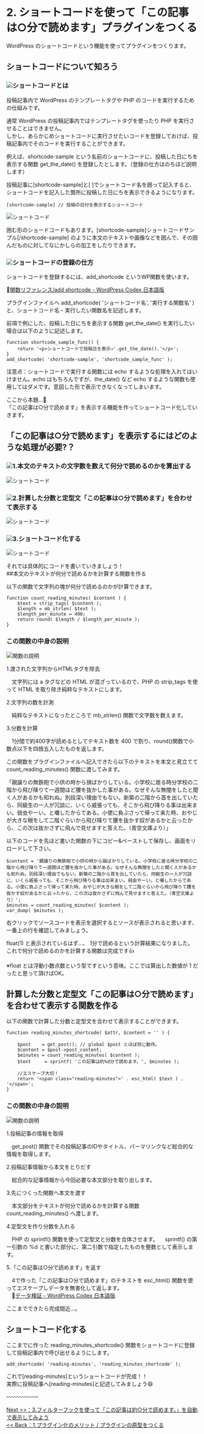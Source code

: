 # 2. ショートコードを使って「この記事は○分で読めます」プラグインをつくる
WordPress のショートコードという機能を使ってプラグインをつくります。


## ショートコードについて知ろう

### ![](images/title.png)ショートコードとは

投稿記事内で WordPress のテンプレートタグや PHP のコードを実行するための仕組みです。

通常 WordPress の投稿記事内ではテンプレートタグを使ったり PHP を実行させることはできません。  
しかし、あらかじめショートコードに実行させたいコードを登録しておけば、投稿記事内でそのコードを実行することができます。

例えば、shortcode-sample という名前のショートコードに、投稿した日にちを表示する関数 get_the_date() を登録したとします。（登録の仕方はのちほど説明します）　　　

投稿記事に[shortcode-sample]と[ ]でショートコード名を囲って記入すると、ショートコードを記入した箇所に投稿した日にちを表示できるようになります。　　

```
[shortcode-sample] // 投稿の日付を表示するショートコード
```

![ショートコード](images/2-2.png)

囲む形のショードコードもあります。[shortcode-sample]ショートコードサンプル[/shortcode-sample] のように本文のテキストや画像などを囲んで、その囲んだものに対してなにかしらの加工をしたりできます。

### ![](images/title.png)ショートコードの登録の仕方

ショートコードを登録するには、add_shortcode というWP関数を使います。  

:link:[関数リファレンス/add shortcode - WordPress Codex 日本語版](http://wpdocs.osdn.jp/%E9%96%A2%E6%95%B0%E3%83%AA%E3%83%95%E3%82%A1%E3%83%AC%E3%83%B3%E3%82%B9/add_shortcode)  
  
プラグインファイルへ add_shortcode( 'ショートコード名', '実行する関数名' ) と、ショートコード名・実行したい関数名を記述します。  
  
前項で例にした、投稿した日にちを表示する関数 get_the_date() を実行したい場合は以下のように記述します。

```
function shortcode_sample_func() {
    return '<p>ショートコードで投稿日を表示→'.get_the_date().'</p>';
}
add_shortcode( 'shortcode-sample', 'shortcode_sample_func' );
```
   
注意点：ショートコードで実行する関数には echo するような処理を入れてはいけません。echo はもちろんですが、the_date() など echo するような関数も使用してはダメです。意図した形で表示できなくなってしまいます。


ここから本題…:muscle:  
「この記事は○分で読めます」を表示する機能を作ってショートコード化していきます。

## 「この記事は○分で読めます」を表示するにはどのような処理が必要?？

### ![](images/title.png)1.本文のテキストの文字数を数えて何分で読めるのかを算出する  
![ショートコード](images/2-3.png)
    
### ![](images/title.png)2.計算した分数と定型文「この記事は○分で読めます」を合わせて表示する  
![ショートコード](images/2-4.png)

### ![](images/title.png)3.ショートコード化する
![ショートコード](images/2-5.png)


それでは具体的にコードを書いていきましょう！  
##本文のテキストが何分で読めるかを計算する関数を作る

以下の関数で文字列の塊が何分で読めるのかが計算できます。  

```
function count_reading_minutes( $content ) {
	$text = strip_tags( $content );
	$length = mb_strlen( $text );
	$length_per_minute = 400; 
	return round( $length / $length_per_minute );
}
```
### この関数の中身の説明
![関数の説明](images/functions1.png)　　

1.渡された文字列からHTMLタグを除去   
  
　文字列には a タグなどの HTML が混ざっているので、PHP の strip_tags を使って HTML を取り除き純粋なテキストにします。
   
2.文字列の数を計測  
  
　純粋なテキストになったところで mb_strlen() 関数で文字数を数えます。

3.分数を計算  
  
　1分間で約400字が読めるとしてテキスト数を 400 で割り、round()関数で小数点以下を四捨五入したものを返します。


この関数をプラグインファイルへ記入できたら以下のテキストを本文と見立てて count_reading_minutes() 関数に渡してみます。

「親譲りの無鉄砲で小供の時から損ばかりしている。小学校に居る時分学校の二階から飛び降りて一週間ほど腰を抜かした事がある。なぜそんな無闇をしたと聞く人があるかも知れぬ。別段深い理由でもない。新築の二階から首を出していたら、同級生の一人が冗談に、いくら威張っても、そこから飛び降りる事は出来まい。弱虫やーい。と囃したからである。小使に負ぶさって帰って来た時、おやじが大きな眼をして二階ぐらいから飛び降りて腰を抜かす奴があるかと云ったから、この次は抜かさずに飛んで見せますと答えた。（青空文庫より）」

以下のコードを先ほど書いた関数の下にコピー&ペーストして保存し、画面をリロードして下さい。

```
$content = '親譲りの無鉄砲で小供の時から損ばかりしている。小学校に居る時分学校の二階から飛び降りて一週間ほど腰を抜かした事がある。なぜそんな無闇をしたと聞く人があるかも知れぬ。別段深い理由でもない。新築の二階から首を出していたら、同級生の一人が冗談に、いくら威張っても、そこから飛び降りる事は出来まい。弱虫やーい。と囃したからである。小使に負ぶさって帰って来た時、おやじが大きな眼をして二階ぐらいから飛び降りて腰を抜かす奴があるかと云ったから、この次は抜かさずに飛んで見せますと答えた。（青空文庫より）';
$minutes = count_reading_minutes( $content );
var_dump( $minutes );
```
右クリックでソースコードを表示を選択するとソースが表示されると思います、一番上の行を確認してみましょう。

float(1) と表示されているはず…、
1分で読めるという計算結果になりました。これで何分で読めるのかを計算する関数は完成です:thumbsup:

※float とは浮動小数点数という型ですという意味。ここでは算出した数値が 1 だったと思って頂けばOK。

## 計算した分数と定型文「この記事は○分で読めます」を合わせて表示する関数を作る

以下の関数で計算した分数と定型文を合わせて表示することができます。 

```
function reading_minutes_shortcode( $attr, $content = '' ) {

	$post    = get_post(); // global $post とほぼ同じ動作。
	$content = $post->post_content;
	$minutes = count_reading_minutes( $content );
	$text     = sprintf( 'この記事は約%d分で読めます。', $minutes );

	//エスケープ大切！
	return '<span class="reading-minutes">' . esc_html( $text ) . '</span>';
}
```

### この関数の中身の説明
![関数の説明](images/functions2.png)　

1.投稿記事の情報を取得  
  
　get_post() 関数でその投稿記事のIDやタイトル、パーマリンクなど総合的な情報を取得します。

2.投稿記事情報から本文をとりだす  
    
　総合的な記事情報から今回必要な本文部分を取り出します。

3.先につくった関数へ本文を渡す 
   
　本文部分をテキストが何分で読めるかを計算する関数 count_reading_minutes() へ渡します。

4.定型文を作り分数を入れる  
  
　PHP の sprintf() 関数を使って定型文と分数を合体させます。
　sprintf() の第一引数の %d と書いた部分に、第二引数で指定したものを整数として表示します。

5.「この記事は○分で読めます」を返す 
  
　4で作った「この記事は○分で読めます」のテキストを esc_html() 関数を使ってエスケープしデータを無害化して返します。  
　:link:[データ検証 - WordPress Codex 日本語版](http://wpdocs.osdn.jp/%E3%83%87%E3%83%BC%E3%82%BF%E6%A4%9C%E8%A8%BC)
   

ここまでできたら完成間近…。
   
## ショートコード化する

ここまでに作った reading_minutes_shortcode() 関数をショートコードに登録して投稿記事内で呼び出せるようにします。 

```
add_shortcode( 'reading-minutes', 'reading_minutes_shortcode' );
```

これで[reading-minutes]というショートコードが完成！！  
実際に投稿記事へ[reading-minutes]と記述してみましょう:smile:  
  
:wavy_dash::wavy_dash::wavy_dash::wavy_dash::wavy_dash::wavy_dash:  
 
[ Next >>：3.フィルターフックを使って「この記事は約○分で読めます。」を自動で表示してみよう](https://github.com/wckansai2016/plugin-hands-on/blob/master/plugin_hands_on_3.md)   
[<< Back：1.プラグイン化のメリット / プラグインの原型をつくる](https://github.com/wckansai2016/plugin-hands-on/blob/master/plugin_hands_on_1.md)   
  
  
